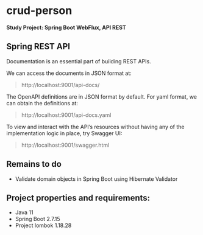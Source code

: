 # crud-person
**Study Project: Spring Boot WebFlux, API REST**

## Spring REST API

Documentation is an essential part of building REST APIs.

We can access the documents in JSON format at:
> http://localhost:9001/api-docs/

The OpenAPI definitions are in JSON format by default. For yaml format, we can obtain the definitions at:
> http://localhost:9001/api-docs.yaml

To view and interact with the API’s resources without having any of the implementation logic in place, try Swagger UI:
> http://localhost:9001/swagger.html

## Remains to do
* Validate domain objects in Spring Boot using Hibernate Validator

## Project properties and requirements: 
* Java 11
* Spring Boot 2.7.15
* Project lombok 1.18.28